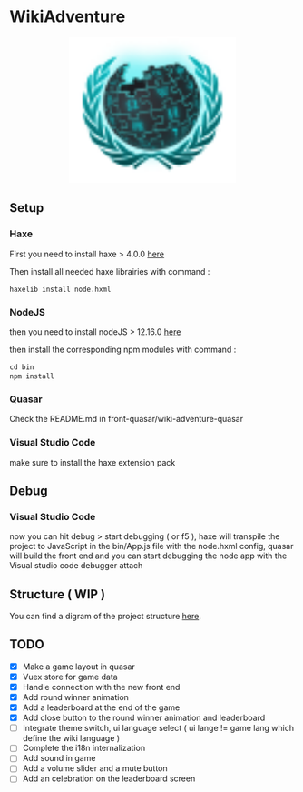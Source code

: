# WikiAdventure

<p align="center">
  <a href="http://wiki-adventure-io.herokuapp.com/" title="Wiki Adventure"><img width=294 height=256 src="bin/res/svg/logoV1.svg" /></a>
</p>

## Setup

### Haxe

First you need to install haxe > 4.0.0 [here](https://haxe.org/download/)

Then install all needed haxe librairies with command :
```
haxelib install node.hxml
```
### NodeJS

then you need to install nodeJS > 12.16.0 [here](https://nodejs.org/en/download/)

then install the corresponding npm modules with command :
```
cd bin
npm install
```
### Quasar

Check the README.md in front-quasar/wiki-adventure-quasar

 ### Visual Studio Code   

make sure to install the haxe extension pack

## Debug

### Visual Studio Code

now you can hit debug > start debugging ( or f5 ), haxe will transpile the project to JavaScript in the bin/App.js file with the node.hxml config, quasar will build the front end and you can start debugging the node app with the Visual studio code debugger attach

## Structure ( WIP )

You can find a digram of the project structure [here](https://app.creately.com/diagram/c3k6MCT7yss).
    
## TODO

- [x] Make a game layout in quasar
- [x] Vuex store for game data
- [x] Handle connection with the new front end
- [x] Add round winner animation
- [x] Add a leaderboard at the end of the game
- [x] Add close button to the round winner animation and leaderboard
- [ ] Integrate theme switch, ui language select ( ui lange != game lang which define the wiki language )
- [ ] Complete the i18n internalization
- [ ] Add sound in game
- [ ] Add a volume slider and a mute button
- [ ] Add an celebration on the leaderboard screen
